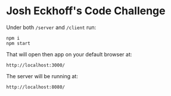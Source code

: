 # Josh Eckhoff's Code Challenge

Under both `/server` and `/client` run:
```
npm i
npm start
```

That will open then app on your default browser at:
```
http://localhost:3000/
```

The server will be running at:
```
http://localhost:8080/
```